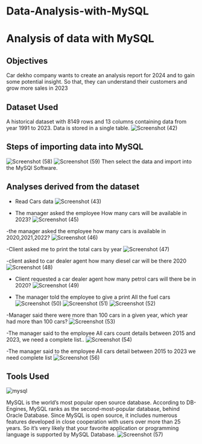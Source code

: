 # Data-Analysis-with-MySQL
# Analysis of data with MySQL

## Objectives
Car dekho company wants to create an analysis report for 2024 and to gain some potential insight. So that, they can understand their customers and grow more sales in 2023

## Dataset Used
A historical dataset with 8149 rows and 13 columns containing data from year 1991 to 2023. Data is stored in a single table.
![Screenshot (42)](https://github.com/irawatsaurav/Data-Analysis-with-MySQL/assets/155745836/3de69e53-8283-4808-9541-7d0666bfc381)

## Steps of importing data into MySQL
![Screenshot (58)](https://github.com/irawatsaurav/Data-Analysis-with-MySQL/assets/155745836/35e5bc23-7206-4002-b3ed-469374701fb8)
![Screenshot (59)](https://github.com/irawatsaurav/Data-Analysis-with-MySQL/assets/155745836/c034c4b5-ef3d-40f6-a0e3-6543e584db7e)
Then select the data and import into the MySQl Software.

## Analyses derived from the dataset

- Read Cars data
![Screenshot (43)](https://github.com/irawatsaurav/Data-Analysis-with-MySQL/assets/155745836/a5789e4a-4c5a-4fc5-b1b5-c80262731c1a)

- The manager asked the employee How many cars will be available in 2023?
![Screenshot (45)](https://github.com/irawatsaurav/Data-Analysis-with-MySQL/assets/155745836/fb71d566-d396-4b12-b0bb-d9eee8b9eb0e)

-the manager asked the employee how many cars is available in 2020,2021,2022?
![Screenshot (46)](https://github.com/irawatsaurav/Data-Analysis-with-MySQL/assets/155745836/664324c4-3fe7-497d-8c2d-0fbb27447962)

-Client asked me to print the total cars by year
![Screenshot (47)](https://github.com/irawatsaurav/Data-Analysis-with-MySQL/assets/155745836/b08c8128-807d-4e42-9933-249e8febc705)

-client asked to car dealer agent how many diesel car will be there 2020
![Screenshot (48)](https://github.com/irawatsaurav/Data-Analysis-with-MySQL/assets/155745836/347265d3-5be6-45f3-9512-37f531de1a30)

- Client requested a car dealer agent how many petrol cars will there be in 2020?
![Screenshot (49)](https://github.com/irawatsaurav/Data-Analysis-with-MySQL/assets/155745836/cdda0fca-c292-4ddd-9a18-4057566469b3)

- The manager told the employee to give a print All the fuel cars
![Screenshot (50)](https://github.com/irawatsaurav/Data-Analysis-with-MySQL/assets/155745836/efe2d285-d8a0-45a6-a627-e02411eec148)
![Screenshot (51)](https://github.com/irawatsaurav/Data-Analysis-with-MySQL/assets/155745836/f3631e80-8710-40e3-a9a9-da2cd0f6ea60)
![Screenshot (52)](https://github.com/irawatsaurav/Data-Analysis-with-MySQL/assets/155745836/77446856-ec28-41dd-9d6d-03d2b6cfd6ef)

-Manager said there were more than 100 cars in a given year, which year had more than 100 cars?
![Screenshot (53)](https://github.com/irawatsaurav/Data-Analysis-with-MySQL/assets/155745836/869649cd-03de-4fcc-a70e-a7b06a334744)

-The manager said to the employee All cars count details between 2015 and 2023, we need a complete list..
![Screenshot (54)](https://github.com/irawatsaurav/Data-Analysis-with-MySQL/assets/155745836/bb197e68-8054-4949-94a7-0c3c80bbc7af)

-The manager said to the employee All cars detail between 2015 to 2023 we need complete list 
![Screenshot (56)](https://github.com/irawatsaurav/Data-Analysis-with-MySQL/assets/155745836/07b886a1-c89a-47bc-aabe-35f12cde5f05)

## Tools Used
![mysql](https://github.com/irawatsaurav/Data-Analysis-with-MySQL/assets/155745836/04d5f334-8c12-43c4-9a02-1d7f586d485d)

MySQL is the world’s most popular open source database. According to DB-Engines, MySQL ranks as the second-most-popular database, behind Oracle Database. Since MySQL is open source, it includes numerous features developed in close cooperation with users over more than 25 years. So it’s very likely that your favorite application or programming language is supported by MySQL Database.
![Screenshot (57)](https://github.com/irawatsaurav/Data-Analysis-with-MySQL/assets/155745836/d823f9c6-ea10-4b7d-ba84-bb12e66ac8df)




